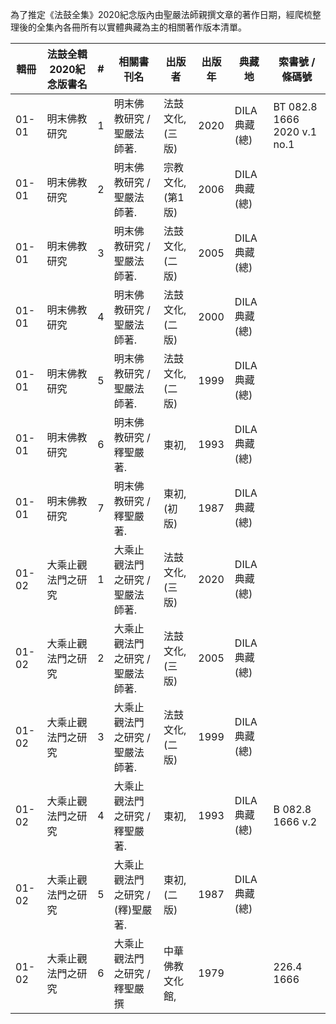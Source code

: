 為了推定《法鼓全集》2020紀念版內由聖嚴法師親撰文章的著作日期，經爬梳整理後的全集內各冊所有以實體典藏為主的相關著作版本清單。


| 輯冊  | 法鼓全輯2020紀念版書名 | #   | 相關書刊名                       | 出版者            | 出版年 | 典藏地       | 索書號 / 條碼號             |
| ----- | ---------------------- | --- | -------------------------------- | ----------------- | ------ | ------------ | --------------------------- |
| 01-01 | 明末佛教研究           | 1   | 明末佛教研究 / 聖嚴法師著.       | 法鼓文化, (三版)  | 2020   | DILA典藏(總) | BT 082.8 1666 2020 v.1 no.1 |
| 01-01 | 明末佛教研究           | 2   | 明末佛教研究 / 聖嚴法師著.       | 宗教文化, (第1版) | 2006   | DILA典藏(總) |                             |
| 01-01 | 明末佛教研究           | 3   | 明末佛教研究 / 聖嚴法師著.       | 法鼓文化, (二版)  | 2005   | DILA典藏(總) |                             |
| 01-01 | 明末佛教研究           | 4   | 明末佛教研究 / 聖嚴法師著.       | 法鼓文化, (二版)  | 2000   | DILA典藏(總) |                             |
| 01-01 | 明末佛教研究           | 5   | 明末佛教研究 / 聖嚴法師著.       | 法鼓文化, (二版)  | 1999   | DILA典藏(總) |                             |
| 01-01 | 明末佛教研究           | 6   | 明末佛教研究 / 釋聖嚴著.         | 東初,             | 1993   | DILA典藏(總) |                             |
| 01-01 | 明末佛教研究           | 7   | 明末佛教研究 / 釋聖嚴著.         | 東初, (初版)      | 1987   | DILA典藏(總) |                             |
| 01-02 | 大乘止觀法門之研究     | 1   | 大乘止觀法門之研究 / 聖嚴法師著. | 法鼓文化, (三版)  | 2020   | DILA典藏(總) |                             |
| 01-02 | 大乘止觀法門之研究     | 2   | 大乘止觀法門之研究 / 聖嚴法師著. | 法鼓文化, (三版)  | 2005   | DILA典藏(總) |                             |
| 01-02 | 大乘止觀法門之研究     | 3   | 大乘止觀法門之研究 / 聖嚴法師著. | 法鼓文化, (二版)  | 1999   | DILA典藏(總) |                             |
| 01-02 | 大乘止觀法門之研究     | 4   | 大乘止觀法門之研究 / 釋聖嚴著.   | 東初,             | 1993   | DILA典藏(總) | B 082.8 1666 v.2            |
| 01-02 | 大乘止觀法門之研究     | 5   | 大乘止觀法門之研究 / (釋)聖嚴著. | 東初, (二版)      | 1987   | DILA典藏(總) |                             |
| 01-02 | 大乘止觀法門之研究     | 6   | 大乘止觀法門之研究 / 釋聖嚴撰    | 中華佛教文化館,   | 1979   |              | 226.4 1666                  |
